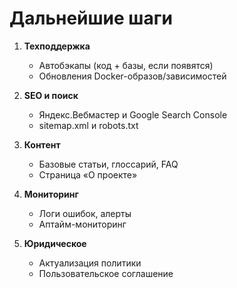 # Дальнейшие шаги

1) **Техподдержка**
   - Автобэкапы (код + базы, если появятся)
   - Обновления Docker-образов/зависимостей

2) **SEO и поиск**
   - Яндекс.Вебмастер и Google Search Console
   - sitemap.xml и robots.txt

3) **Контент**
   - Базовые статьи, глоссарий, FAQ
   - Страница «О проекте»

4) **Мониторинг**
   - Логи ошибок, алерты
   - Аптайм-мониторинг

5) **Юридическое**
   - Актуализация политики
   - Пользовательское соглашение
